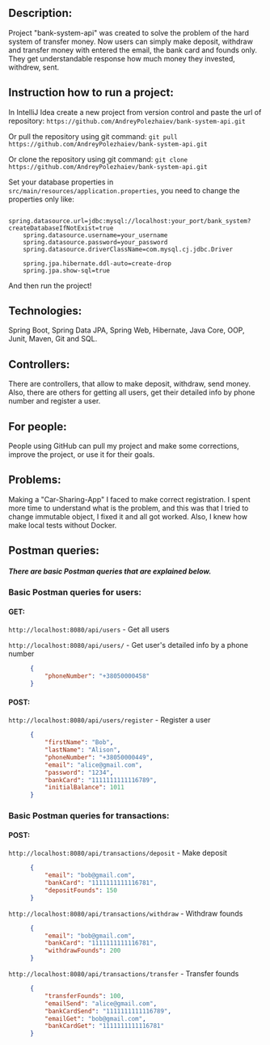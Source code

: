 ## **Description:**

Project "bank-system-api" was created to solve the problem of the hard system of transfer money.
Now users can simply make deposit, withdraw and transfer money with entered the email, the bank card and founds only.
They get understandable response how much money they invested, withdrew, sent.

## **Instruction how to run a project:**
In IntelliJ Idea create a new project from version control and paste the url of repository:
`https://github.com/AndreyPolezhaiev/bank-system-api.git`

Or pull the repository using git command: 
`git pull https://github.com/AndreyPolezhaiev/bank-system-api.git`

Or clone the repository using git command:
`git clone https://github.com/AndreyPolezhaiev/bank-system-api.git`

Set your database properties in `src/main/resources/application.properties`,
you need to change the properties only like:
```
    spring.datasource.url=jdbc:mysql://localhost:your_port/bank_system?createDatabaseIfNotExist=true
    spring.datasource.username=your_username
    spring.datasource.password=your_password
    spring.datasource.driverClassName=com.mysql.cj.jdbc.Driver
    
    spring.jpa.hibernate.ddl-auto=create-drop
    spring.jpa.show-sql=true
```
And then run the project!

## **Technologies:**

Spring Boot, Spring Data JPA, Spring Web, Hibernate, Java Core, OOP, Junit, Maven, Git and SQL.

## **Controllers:**

There are controllers, that allow to make deposit, withdraw, send money.
Also, there are others for getting all users, get their detailed info by phone number and register a user.

## **For people:**

People using GitHub can pull my project and make some corrections, improve the project, or use it for their goals.

## **Problems:**

Making a "Car-Sharing-App" I faced to make correct registration.
I spent more time to understand what is the problem, and this was that I tried
to change immutable object, I fixed it and all got worked.
Also, I knew how make local tests without Docker.

## **Postman queries:**

##### There are basic Postman queries that are explained below.

### **Basic Postman queries for users:**

#### GET:

`http://localhost:8080/api/users` - Get all users

`http://localhost:8080/api/users/` - Get user's detailed info by a phone number
```json
      {
          "phoneNumber": "+38050000458"
      }
```

#### POST:

`http://localhost:8080/api/users/register` - Register a user
```json
      {
          "firstName": "Bob",
          "lastName": "Alison",
          "phoneNumber": "+38050000449",
          "email": "alice@gmail.com",
          "password": "1234",
          "bankCard": "1111111111116789",
          "initialBalance": 1011
      }
```


### **Basic Postman queries for transactions:**

#### POST:

`http://localhost:8080/api/transactions/deposit` - Make deposit
```json
      {
          "email": "bob@gmail.com",
          "bankCard": "1111111111116781",
          "depositFounds": 150
      }
```

`http://localhost:8080/api/transactions/withdraw` - Withdraw founds
```json
      {
          "email": "bob@gmail.com",
          "bankCard": "1111111111116781",
          "withdrawFounds": 200
      } 
```

`http://localhost:8080/api/transactions/transfer` - Transfer founds
```json
      {
          "transferFounds": 100,
          "emailSend": "alice@gmail.com",
          "bankCardSend": "1111111111116789",
          "emailGet": "bob@gmail.com",
          "bankCardGet": "1111111111116781"
      }
```

